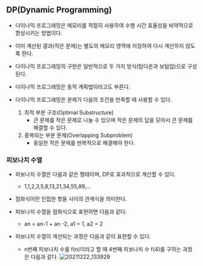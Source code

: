 ## DP(Dynamic Programming)

* 다이나믹 프로그래밍은 메모리를 적절히 사용하여 수행 시간 효율성을 비약적으로 향상시키는 방법이다.
* 이미 계산된 결과(작은 문제)는 별도의 메모리 영역에 저장하여 다시 계산하지 않도록 한다.
* 다이나믹 프로그래밍의 구현은 일반적으로 두 가지 방식(탑다운과 보텀업)으로 구성된다.
* 다이나믹 프로그래밍은 동적 계획법이라고도 부른다.

* 다이나믹 프로그래밍은 문제가 다음의 조건을 만족할 때 사용할 수 있다.
    1. 최적 부분 구조(Optimal Substructure)
        - 큰 문제를 작은 문제로 나눌 수 있으며 작은 문제의 답을 모아서 큰 문제를 해결할 수 있다.
    2. 중복되는 부분 문제(Overlapping Subproblem)
        - 동일한 작은 문제를 반복적으로 해결해야 한다.
    
### 피보나치 수열
* 피보나치 수열은 다음과 같은 형태이며, DP로 효과적으로 계산할 수 있다.
    - 1,1,2,3,5,8,13,21,34,55,89,...

* 점화식이란 인접한 항들 사이의 관계식을 의미한다.
* 피보나치 수열을 점화식으로 표현하면 다음과 같다.
    - an = an-1 + an -2, a1 = 1, a2 = 2

* 피보나치 수열이 계산되는 과정은 다음과 같이 표현할 수 있다.
    - n번째 피보나치 수를 f(n)이라고 할 때 4번째 피보나치 수 f(4)를 구하는 과정은 다음과 같다.
![20211222_133929](https://user-images.githubusercontent.com/45066128/147036861-fe509bb1-e750-4fae-8abe-f4a0ad24baf3.png)

